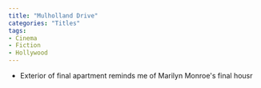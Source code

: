 ```yaml
---
title: "Mulholland Drive"
categories: "Titles"
tags:
- Cinema
- Fiction
- Hollywood
---
```

- Exterior of final apartment reminds me of Marilyn Monroe's final housr